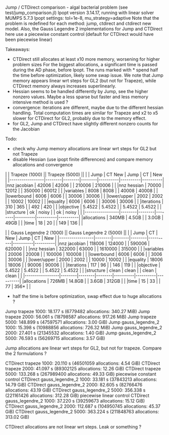 Jump / CTDirect comparison - algal bacterial problem (see test/jump_comparison.jl)
Ipopt version 3.14.17, running with linear solver MUMPS 5.7.3
Ipopt settings: tol=1e-8, mu_strategy=adaptive
Note that the problem is redefined for each method: jump, ctdirect and ctdirect new model.
Also, the Gauss Legendre 2 implementations for Jump and CTDirect here use a piecewise constant control (default for CTDirect would have been piecewise linear)

Takeaways:
- CTDirect still allocates at least x10 more memory, worsening for higher problem sizes
For the biggest allocations, a significant time is passed during the AD phase, before Ipopt. The runs marked with * spend half the time before optimization, likely some swap issue.
We note that Jump memory appears linear wrt steps for GL2 (but not for Trapeze), while CTDirect memory always increases superlinearly.
- Hessian seems to be handled differently by Jump, see the higher nonzero values.
Maybe a less sparse but faster and less memory intensive method is used ? 
- convergence: iterations are different, maybe due to the different hessian handling.
Total computation times are similar for Trapeze and x2 to x5 slower for CTDirect for GL2, probably due to the memory effect. 
- for GL2, Jump and CTDirect have slightly different nonzero counts for the Jacobian

Todo:
- check why Jump memory allocations are linear wrt steps for GL2 but not Trapeze 
- disable Hessian (use ipopt finite differences) and compare memory allocations and convergence



|                 | Trapeze (1000)           || Trapeze (5000)               ||
|                 | Jump   | CT      New     | Jump     | CT       | New      |
|-----------------|--------|--------|--------|----------|----------|----------|
|nnz jacobian     | 42006  | 42006  |        | 210006   | 210006   |          |
|nnz hessian      | 70000  | 12012  |        | 350000   | 60012    |          |
|variables        | 8008   | 8008   |    | 40008    | 40008    |     |
|lowerbound       | 6006   | 6006   |    | 30006    | 30006    |     |
|lower/upper      | 2002   | 2002   |    | 10002    | 10002    |     |
|equality         | 6006   | 6006   |    | 30006    | 30006    |     |
|iterations       | 310    | 365    |     | 492      | 420      |       |
|objective        | 5.4522 | 5.4522 |  | 5.4522   | 5.4522   |    |
|structure        | ok     | noisy  |        | ok       | noisy    |          |
|-----------------|--------|--------|--------|----------|----------|----------|
|allocations      | 340MB  | 4.5GB  |        | 3.0GB    | 49GB     |          |
|time             | 18     | 20     |        | 149      | 136      |          |


|                 | Gauss Legendre 2 (1000)  || Gauss Legendre 2 (5000)      ||
|                 | Jump   | CT     | New    | Jump     | CT       | New      |
|-----------------|--------|--------|--------|----------|----------|----------|
|nnz jacobian     | 118006 | 124000 |        | 590006   | 620000   |          |
|nnz hessian      | 322000 | 63000  |        | 1610000  | 315000   |          |
|variables        | 20006  | 20008  |   | 100006   | 100008   |    |
|lowerbound       | 6006   | 6006   |    | 3006     | 30006    |     |
|lower/upper      | 2000   | 2002   |    | 10000    | 10002    |     |
|equality         | 18006  | 18006  |   | 90006    | 90006    |     |
|iterations       | 117    | 96     |        | 146      | 119      |          |
|objective        | 5.4522 | 5.4522 |  | 5.4522   | 5.4522   |    |
|structure        | clean  | clean  |        | clean    | clean    |          |
|-----------------|--------|--------|--------|----------|----------|----------|
|allocations      | 726MB  | 14.8GB |        | 3.6GB    | 312GB    |          |
|time             | 15     | 33     |        | 77       | 356*     |          |


* half the time is before optimization, swap effect due to huge allocations ?

Jump trapeze 1000:  18.177 s (6779482 allocations: 340.27 MiB)
Jump trapeze 2000:  56.061 s (18798587 allocations: 917.26 MiB)
Jump trapeze 5000:  148.899 s (47597571 allocations: 3.00 GiB)
Jump gauss_legendre_2 1000:  15.398 s (10988856 allocations: 726.32 MiB)
Jump gauss_legendre_2 2000:  27.401 s (21345532 allocations: 1.40 GiB)
Jump gauss_legendre_2 5000:  76.593 s (56269715 allocations: 3.57 GiB)

Jump allocations are linear wrt steps for GL2, but not for trapeze.
Compare the 2 formulations ?

CTDirect trapeze 1000:  20.110 s (46501059 allocations: 4.54 GiB)
CTDirect trapeze 2000:  41.097 s (89302125 allocations: 12.26 GiB)
CTDirect trapeze 5000:  133.268 s (267989400 allocations: 49.33 GiB)
piecewise constant control
CTDirect gauss_legendre_2 1000:  33.181 s (37843213 allocations: 14.79 GiB)
CTDirect gauss_legendre_2 2000:  82.605 s (82766476 allocations: 43.19 GiB)
CTDirect gauss_legendre_2 5000:  356.338 s (221161426 allocations: 312.28 GiB)
piecewise linear control
CTDirect gauss_legendre_2 1000:  37.220 s (39259673 allocations: 15.12 GiB)
CTDirect gauss_legendre_2 2000:  112.687 s (104950745 allocations: 45.37 GiB)
CTDirect gauss_legendre_2 5000:  363.224 s (211848763 allocations: 313.02 GiB)

CTDirect allocations are not linear wrt steps. Leak or something ?

